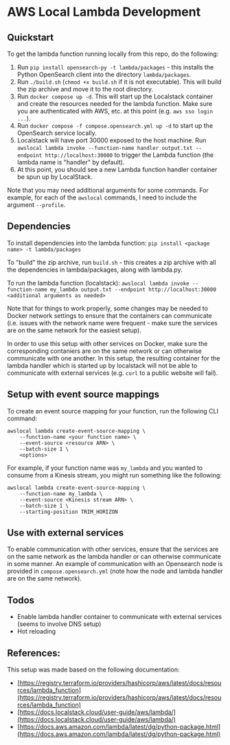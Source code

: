 # AWS Local Lambda Development

## Quickstart
To get the lambda function running locally from this repo, do the following:

1. Run `pip install opensearch-py -t lambda/packages` - this installs the Python OpenSearch client into the directory `lambda/packages`.
2. Run `./build.sh` (`chmod +x build.sh` if it is not executable). This will build the zip archive and move it to the root directory.
3. Run `docker compose up -d`. This will start up the Localstack container and create the resources needed for the lambda function. Make sure you are authenticated with AWS, etc. at this point (e.g. `aws sso login ...`).
4. Run `docker compose -f compose.opensearch.yml up -d` to start up the OpenSearch service locally.
5. Localstack will have port 30000 exposed to the host machine. Run `awslocal lambda invoke --function-name handler output.txt --endpoint http://localhost:30000` to trigger the Lambda function (the lambda name is "handler" by default).
6. At this point, you should see a new Lambda function handler container be spun up by LocalStack.

Note that you may need additional arguments for some commands. For example, for each of the `awslocal` commands, I need to include the argument `--profile`.

## Dependencies

To install dependencies into the lambda function:
`pip install <package name> -t lambda/packages`

To "build" the zip archive, run `build.sh` - this creates a zip archive with all the dependencies in lambda/packages, along with lambda.py.

To run the lambda function (localstack):
`awslocal lambda invoke --function-name my_lambda output.txt --endpoint http://localhost:30000 <additional arguments as needed>`

Note that for things to work properly, some changes may be needed to Docker network settings to ensure that the containers can communicate (i.e. issues with the network name were frequent - make sure the services are on the same network for the easiest setup).

In order to use this setup with other services on Docker, make sure the corresponding contaniers are on the same network or can otherwise communicate with one another. In this setup, the resulting container for the lambda handler which is started up by localstack will not be able to communicate with external services (e.g. `curl` to a public website will fail).

## Setup with event source mappings

To create an event source mapping for your function, run the following CLI command:
```
awslocal lambda create-event-source-mapping \
    --function-name <your function name> \
    --event-source <resource ARN> \
    --batch-size 1 \
    <options>
```
For example, if your function name was `my_lambda` and you wanted to consume from a Kinesis stream, you might run something like the following:
```
awslocal lambda create-event-source-mapping \
    --function-name my_lambda \
    --event-source <Kinesis stream ARN> \
    --batch-size 1 \
    --starting-position TRIM_HORIZON
```

## Use with external services
To enable communication with other services, ensure that the services are on the same network as the lambda handler or can otherwise communicate in some manner. An example of communication with an Opensearch node is provided in `compose.opensearch.yml` (note how the node and lambda handler are on the same network).

## Todos
- Enable lambda handler container to communicate with external services (seems to involve DNS setup)
- Hot reloading

## References:

This setup was made based on the following documentation:
- [https://registry.terraform.io/providers/hashicorp/aws/latest/docs/resources/lambda_function](https://registry.terraform.io/providers/hashicorp/aws/latest/docs/resources/lambda_function)
- [https://docs.localstack.cloud/user-guide/aws/lambda/](https://docs.localstack.cloud/user-guide/aws/lambda/)
- [https://docs.aws.amazon.com/lambda/latest/dg/python-package.html](https://docs.aws.amazon.com/lambda/latest/dg/python-package.html)
